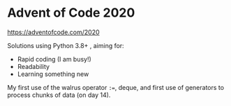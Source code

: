 # Advent of Code 2020

https://adventofcode.com/2020

Solutions using Python 3.8+ , aiming for:

- Rapid coding (I am busy!)
- Readability
- Learning something new

My first use of the walrus operator `:=`, deque, and first use of generators to process chunks of data (on day 14).

